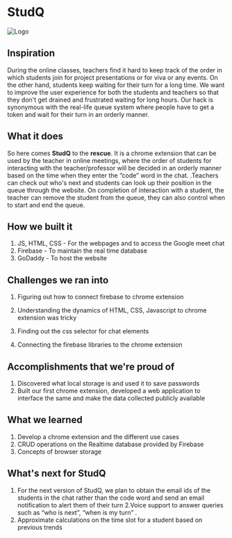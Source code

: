 # StudQ

![Logo]('./StudQ_logo.PNG')

## Inspiration

During the online classes, teachers find it hard to keep track of the order in which students join for project presentations or for viva or any events. On the other hand, students keep waiting for their turn for a long time. We want to improve the user experience for both the students and teachers so that they don't get drained and frustrated waiting for long hours. Our hack is synonymous with the real-life queue system where people have to get a token and wait for their turn in an orderly manner. 

## What it does

So here comes **StudQ** to the **rescue**. It is a chrome extension that can be used by the teacher in online meetings, where the order of students for interacting with the teacher/professor will be decided in an orderly manner based on the time when they enter the “code” word in the chat. .Teachers can check out who's next and students can look up their position in the queue through the website. On completion of interaction with a student, the teacher can remove the student from the queue, they can also control when to start and end the queue.


## How we built it

1.  JS, HTML, CSS - For the webpages and to access the Google meet chat
2. Firebase - To maintain the real time database
3. GoDaddy - To host the website


## Challenges we ran into

1. Figuring out how to connect firebase to chrome extension

2. Understanding the dynamics of HTML, CSS, Javascript to chrome extension was tricky

3. Finding out the css selector for chat elements

4. Connecting the firebase libraries to the chrome extension


## Accomplishments that we're proud of

1. Discovered what local storage is and used it to save passwords
2. Built our first chrome extension, developed a web application to interface the same and make the data collected publicly available


## What we learned
1. Develop a chrome extension and the different use cases
2. CRUD operations on the Realtime database provided by Firebase
3. Concepts of browser storage

## What's next for StudQ
1. For the next version of StudQ, we plan to obtain the email ids of the students in the chat rather than the code word and send an email notification to alert them of their turn
2.Voice support to answer queries such as “who is next”, “when is my turn” .
3. Approximate calculations on the time slot for a student based on previous trends 


